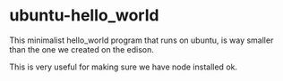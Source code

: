 # ubuntu-hello_world

This minimalist hello_world program that runs on ubuntu, is way smaller than the one we created on the edison.

This is very useful for making sure we have node installed ok.
